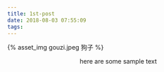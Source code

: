 ```yaml
---
title: 1st-post
date: 2018-08-03 07:55:09
tags:
---
```


{% asset_img gouzi.jpeg 狗子 %}

<p align="center">
here are some sample text
</p>
